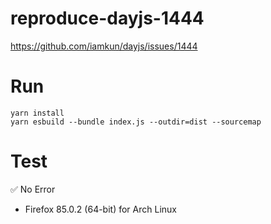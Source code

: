 # reproduce-dayjs-1444

https://github.com/iamkun/dayjs/issues/1444

# Run

```
yarn install
yarn esbuild --bundle index.js --outdir=dist --sourcemap
```

# Test

✅ No Error

- Firefox 85.0.2 (64-bit) for Arch Linux

